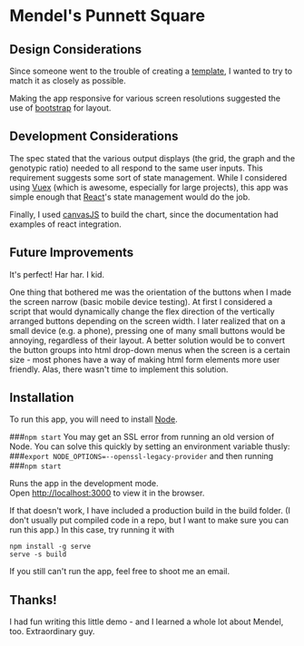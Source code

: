 # Mendel's Punnett Square

## Design Considerations
Since someone went to the trouble of creating a [template](https://xd.adobe.com/spec/72ec9d6e-332d-4c4a-6e51-635e283255ee-04dd/), I wanted to try to match it as closely as possible.  

Making the app responsive for various screen resolutions suggested the use of [bootstrap](https://getbootstrap.com/) for layout.

## Development Considerations

The spec stated that the various output displays (the grid, the graph and the genotypic ratio) needed to all respond to the same user inputs.  This requirement suggests some sort of state management.  While I considered using [Vuex](https://vuex.vuejs.org/) (which is awesome, especially for large projects), this app was simple enough that [React](https://reactjs.org/)'s state management would do the job.  

Finally, I used [canvasJS](https://canvasjs.com/) to build the chart, since the documentation had examples of react integration.

## Future Improvements

It's perfect!  Har har.  I kid.

One thing that bothered me was the orientation of the buttons when I made the screen narrow (basic mobile device testing).  At first I considered a script that would dynamically change the flex direction of the vertically arranged buttons depending on the screen width.  I later realized that on a small device (e.g. a phone), pressing one of many small buttons would be annoying, regardless of their layout.  A better solution would be to convert the button groups into html drop-down menus when the screen is a certain size - most phones have a way of making html form elements more user friendly.  Alas, there wasn't time to implement this solution.

## Installation

To run this app, you will need to install [Node](https://nodejs.org/en/).

###`npm start`
You may get an SSL error from running an old version of Node.  You can solve this quickly by setting an environment variable thusly:
###`export NODE_OPTIONS=--openssl-legacy-provider`
and then running
###`npm start`

Runs the app in the development mode.<br>
Open [http://localhost:3000](http://localhost:3000) to view it in the browser.

If that doesn't work, I have included a production build in the build folder. (I don't usually put compiled code in a repo, but I want to make sure you can run this app.)  In this case, try running it with
 
```
npm install -g serve
serve -s build
```

If you still can't run the app, feel free to shoot me an email.

## Thanks!

I had fun writing this little demo - and I learned a whole lot about Mendel, too.  Extraordinary guy.
